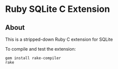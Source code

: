 # Ruby SQLite C Extension

## About

This is a stripped-down Ruby C extension for SQLite

To compile and test the extension:

    gem install rake-compiler
    rake
